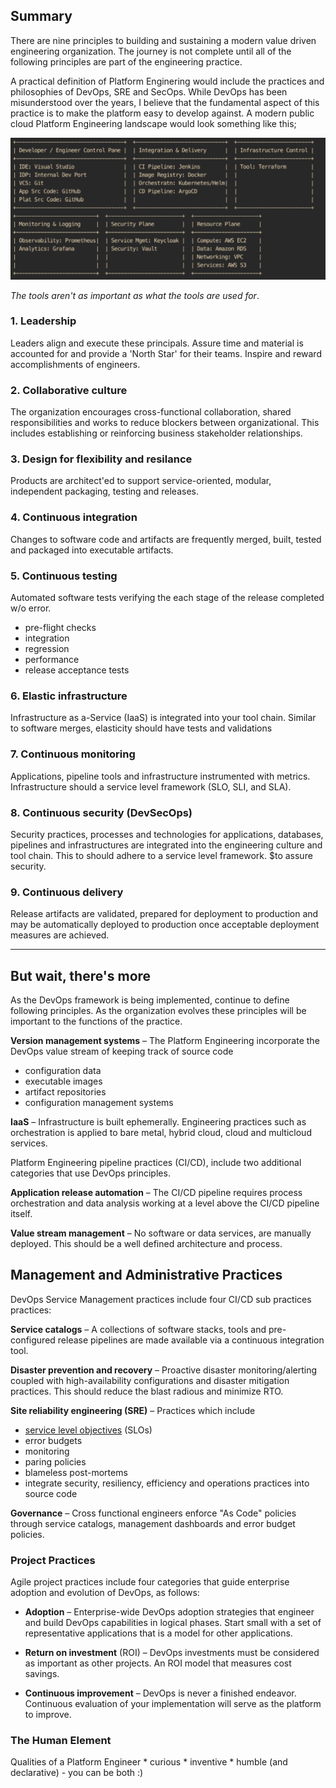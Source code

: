 ## Summary
There are nine principles to building and sustaining a modern value driven engineering organization. The journey is not complete until all of the following principles are part of the engineering practice.

A practical definition of Platform Enginering would include the practices and philosophies of DevOps, SRE and SecOps. While DevOps has been misunderstood over the years, I believe that the fundamental aspect of this practice is to make the platform easy to develop against. A modern public cloud Platform Engineering landscape would look something like this;

![healthy pe framework](shot.png)

*The tools aren't as important as what the tools are used for*.


### 1. Leadership
  Leaders align and execute these principals. Assure time and material is accounted for and provide a 'North Star' for their teams. Inspire and reward accomplishments of engineers.

### 2. Collaborative culture
  The organization encourages cross-functional collaboration, shared responsibilities and works to reduce blockers between organizational. This includes establishing or reinforcing business stakeholder relationships.

### 3. Design for flexibility and resilance  
  Products are architect'ed to support service-oriented, modular, independent packaging, testing and releases.

### 4. Continuous integration
  Changes to software code and artifacts are frequently merged, built, tested and packaged into executable artifacts.

### 5. Continuous testing
  Automated software tests verifying the each stage of the release completed w/o error.
  * pre-flight checks
  * integration
  * regression
  * performance
  * release acceptance tests

### 6. Elastic infrastructure
  Infrastructure as a-Service (IaaS) is integrated into your tool chain. Similar to software merges,
  elasticity should have tests and validations

### 7. Continuous monitoring
  Applications, pipeline tools and infrastructure instrumented with metrics. Infrastructure should a
  service level framework (SLO, SLI, and SLA).

### 8. Continuous security (DevSecOps)
  Security practices, processes and technologies for applications, databases, pipelines and infrastructures are integrated into the engineering culture and tool chain. This to should adhere to a service level framework. $to assure security.

### 9. Continuous delivery
  Release artifacts are validated, prepared for deployment to production and may be automatically deployed to production once acceptable deployment measures are achieved.
  ____________________________________

## But wait, there's more
  As the DevOps framework is being implemented, continue to define following principles. As the organization evolves these principles will be important to the functions of the practice.

  **Version management systems** – The Platform Engineering incorporate the DevOps value stream of keeping track of source code
   * configuration data
   * executable images
   * artifact repositories
   * configuration management systems

  **IaaS** – Infrastructure is built ephemerally. Engineering practices such as orchestration is
  applied to bare metal, hybrid cloud, cloud  and multicloud services. 

  Platform Engineering pipeline practices (CI/CD), include two additional categories that use DevOps principles.

  **Application release automation** – The CI/CD pipeline requires process orchestration and data
  analysis working at a level above the CI/CD pipeline itself.

  **Value stream management** – No software or data services, are manually deployed. This should be
  a well defined architecture and process.

## Management and Administrative Practices
  DevOps Service Management practices include four CI/CD sub practices practices:

  **Service catalogs** – A collections of software stacks, tools and pre-configured release
  pipelines are made available via a continuous integration tool. 

  **Disaster prevention and recovery** – Proactive disaster monitoring/alerting coupled with
  high-availability configurations and disaster mitigation practices. This should reduce the blast
  radious and minimize RTO. 

  **Site reliability engineering (SRE)** – Practices which include
  * [service level objectives](https://github.com/winslowb/winslowb/blob/master/servicelevle.md) (SLOs)
  * error budgets 
  * monitoring
  * paring policies
  * blameless post-mortems
  * integrate security, resiliency, efficiency and operations practices into source code

  **Governance** – Cross functional engineers enforce "As Code" policies through service catalogs, management dashboards and error budget policies.

### Project Practices
  Agile project practices include four categories that guide enterprise adoption and evolution of DevOps, as follows:

  - **Adoption** – Enterprise-wide DevOps adoption strategies that engineer and build DevOps
  capabilities in logical phases. Start small with a set of representative applications that is a
  model for other applications.

  - **Return on investment** (ROI) – DevOps investments must be considered as important as other
  projects. An ROI model that measures cost savings.

  - **Continuous improvement** – DevOps is never a finished endeavor. Continuous evaluation of your
  implementation will serve as the platform to improve.   

### The Human Element
  Qualities of a Platform Engineer
    * curious
    * inventive
    * humble (and declarative) - you can be both :)
